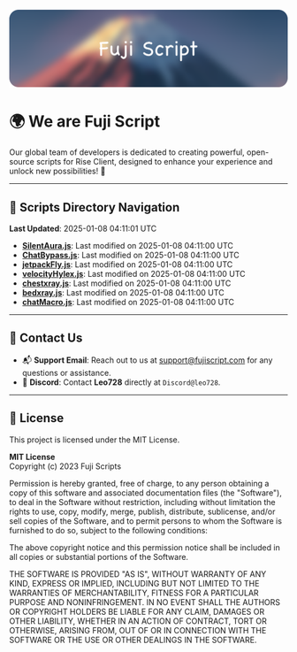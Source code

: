 ![Banner](.github/b.webp)

# 🌍 **We are Fuji Script**

Our global team of developers is dedicated to creating powerful, open-source scripts for Rise Client, designed to enhance your experience and unlock new possibilities! 🌟

---
<!-- SCRIPTS_NAVIGATION_START -->
## 📂 **Scripts Directory Navigation**

**Last Updated**: 2025-01-08 04:11:01 UTC

- **[SilentAura.js](scripts/SilentAura.js)**: Last modified on 2025-01-08 04:11:00 UTC
- **[ChatBypass.js](scripts/ChatBypass.js)**: Last modified on 2025-01-08 04:11:00 UTC
- **[jetpackFly.js](scripts/jetpackFly.js)**: Last modified on 2025-01-08 04:11:00 UTC
- **[velocityHylex.js](scripts/velocityHylex.js)**: Last modified on 2025-01-08 04:11:00 UTC
- **[chestxray.js](scripts/chestxray.js)**: Last modified on 2025-01-08 04:11:00 UTC
- **[bedxray.js](scripts/bedxray.js)**: Last modified on 2025-01-08 04:11:00 UTC
- **[chatMacro.js](scripts/chatMacro.js)**: Last modified on 2025-01-08 04:11:00 UTC

<!-- SCRIPTS_NAVIGATION_END -->

---

## 💬 **Contact Us**  
- 📬 **Support Email**: Reach out to us at [support@fujiscript.com](mailto:support@fujiscript.com) for any questions or assistance.  
- 💬 **Discord**: Contact **Leo728** directly at `Discord@leo728`.

---

## 📜 **License**

This project is licensed under the MIT License.  

**MIT License**  
Copyright (c) 2023 Fuji Scripts  

Permission is hereby granted, free of charge, to any person obtaining a copy of this software and associated documentation files (the "Software"), to deal in the Software without restriction, including without limitation the rights to use, copy, modify, merge, publish, distribute, sublicense, and/or sell copies of the Software, and to permit persons to whom the Software is furnished to do so, subject to the following conditions:  

The above copyright notice and this permission notice shall be included in all copies or substantial portions of the Software.  

THE SOFTWARE IS PROVIDED "AS IS", WITHOUT WARRANTY OF ANY KIND, EXPRESS OR IMPLIED, INCLUDING BUT NOT LIMITED TO THE WARRANTIES OF MERCHANTABILITY, FITNESS FOR A PARTICULAR PURPOSE AND NONINFRINGEMENT. IN NO EVENT SHALL THE AUTHORS OR COPYRIGHT HOLDERS BE LIABLE FOR ANY CLAIM, DAMAGES OR OTHER LIABILITY, WHETHER IN AN ACTION OF CONTRACT, TORT OR OTHERWISE, ARISING FROM, OUT OF OR IN CONNECTION WITH THE SOFTWARE OR THE USE OR OTHER DEALINGS IN THE SOFTWARE.  
